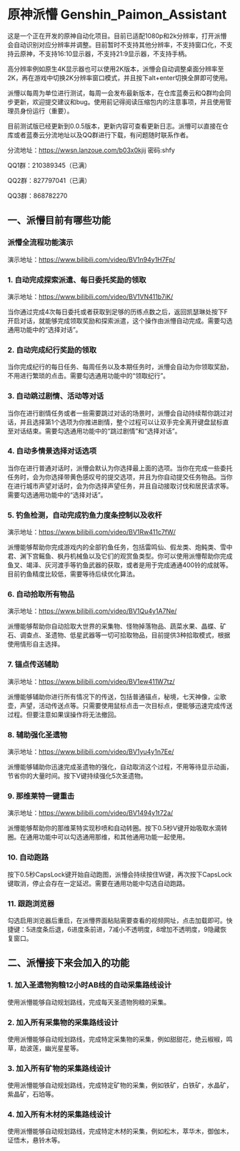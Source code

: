 # 原神派懵 Genshin_Paimon_Assistant
这是一个正在开发的原神自动化项目。目前已适配1080p和2k分辨率，打开派懵会自动识别对应分辨率并调整。目前暂时不支持其他分辨率，不支持窗口化，不支持云原神，不支持16:10显示器，不支持21:9显示器，不支持手柄。

高分辨率例如原生4K显示器也可以使用2K版本，派懵会自动调整桌面分辨率至2K，再在游戏中切换2K分辨率窗口模式，并且按下alt+enter切换全屏即可使用。

派懵以每周为单位进行测试，每周一会发布最新版本，在仓库蓝奏云和Q群均会同步更新，欢迎提交建议和bug。使用前记得阅读压缩包内的注意事项，并且使用管理员身份运行（重要）。

目前测试版已经更新到0.0.5版本，更新内容可查看更新日志。派懵可以直接在仓库或者蓝奏云分流地址以及QQ群进行下载，有问题随时联系作者。

分流地址：https://wwsn.lanzoue.com/b03x0kjij 密码:shfy

QQ1群：210389345（已满）

QQ2群：827797041（已满）

QQ3群：868782270

## 一、派懵目前有哪些功能
### 派懵全流程功能演示
演示地址：https://www.bilibili.com/video/BV1n94y1H7Fp/

### 1. 自动完成探索派遣、每日委托奖励的领取
演示地址：https://www.bilibili.com/video/BV1VN411b7iK/

当你通过完成4次每日委托或者获取到足够的历练点数之后，返回凯瑟琳处按下F开启对话，就能够完成领取奖励和探索派遣，这个操作由派懵自动完成。需要勾选通用功能中的“选择对话”。

### 2. 自动完成纪行奖励的领取
当你完成纪行的每日任务、每周任务以及本期任务时，派懵会自动为你领取奖励，不用进行繁琐的点击。需要勾选通用功能中的“领取纪行”。

### 3. 自动跳过剧情、活动等对话
当你在进行剧情任务或者一些需要跳过对话的场景时，派懵会自动持续帮你跳过对话，并且选择第1个选项为你推进剧情，整个过程可以让双手完全离开键盘鼠标直至对话结束。需要勾选通用功能中的“跳过剧情”和“选择对话”。

### 4. 自动多情景选择对话选项
当你在进行普通对话时，派懵会默认为你选择最上面的选项。当你在完成一些委托任务时，会为你选择带黄色感叹号的提交选项，并且为你自动提交任务物品。当你在进行城市声望对话时，会为你选择声望任务，并且自动接取讨伐和居民请求等。需要勾选通用功能中的“选择对话”。

### 5. 钓鱼检测，自动完成钓鱼力度条控制以及收杆
演示地址：https://www.bilibili.com/video/BV1Rw411c7fW/

派懵能够帮助你完成游戏内的全部钓鱼任务，包括雷鸣仙、假龙类、炮鲀类、雪中君、渊下宫鳐鱼、枫丹机械鱼以及它们的观赏鱼类型。你可以使用派懵帮助你完成鱼叉、竭泽、灰河渡手等钓鱼武器的获取，或者是用于完成通通400铃的成就等。目前钓鱼精度比较低，需要等待后续优化算法。

### 6. 自动拾取所有物品
演示地址：https://www.bilibili.com/video/BV1Qu4y1A7Ne/

派懵能够帮助你自动拾取大世界的采集物、怪物掉落物品、蔬菜水果、晶蝶、矿石、调查点、圣遗物、低星武器等一切可拾取物品，目前提供3种拾取模式，根据使用情形自主选择。

### 7. 锚点传送辅助
演示地址：https://www.bilibili.com/video/BV1ew411W7tz/

派懵能够辅助你进行所有情况下的传送，包括普通锚点，秘境，七天神像，尘歌壶，声望，活动传送点等。只需要使用鼠标点击一次目标点，便能够迅速完成传送过程。但要注意如果误操作将无法撤回。

### 8. 辅助强化圣遗物
演示地址：https://www.bilibili.com/video/BV1yu4y1n7Ee/

派懵能够辅助你迅速完成圣遗物的强化，自动取消这个过程，不用等待显示动画，节省你的大量时间。按下V键持续强化5次圣遗物。

### 9. 那维莱特一键重击
演示地址：https://www.bilibili.com/video/BV1494y1t72a/

派懵能够帮助你的那维莱特实现秒喷和自动转圈。按下0.5秒V键开始吸取水滴转圈。在通用功能中可以勾选通用那维，和其他通用功能一起使用。

### 10. 自动跑路

按下0.5秒CapsLock键开始自动跑图，派懵会持续按住W键，再次按下CapsLock键取消，停止会存在一定延迟。需要在通用功能中勾选自动跑路。

### 11. 跟跑浏览器

勾选启用浏览器后重启，在派懵界面粘贴需要查看的视频网址，点击加载即可。快捷键：5进度条后退，6进度条前进，7减小不透明度，8增加不透明度，9隐藏恢复窗口。

## 二、派懵接下来会加入的功能

### 1. 加入圣遗物狗粮12小时AB线的自动采集路线设计
使用派懵能够自动规划路线，完成每天圣遗物狗粮的采集。

### 2. 加入所有采集物的采集路线设计
使用派懵能够自动规划路线，完成特定采集物的采集，例如甜甜花，绝云椒椒，鸣草，劫波莲，幽光星星等。

### 3. 加入所有矿物的采集路线设计
使用派懵能够自动规划路线，完成特定矿物的采集，例如铁矿，白铁矿，水晶矿，紫晶矿，石珀等。

### 4. 加入所有木材的采集路线设计
使用派懵能够自动规划路线，完成特定木材的采集，例如松木，萃华木，御伽木，证悟木，悬铃木等。
